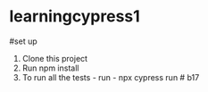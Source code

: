 ﻿# learningcypress1

 #set up

1. Clone this project
2. Run npm install
3. To run all the tests - run - npx cypress run
#   b 1 7  
 